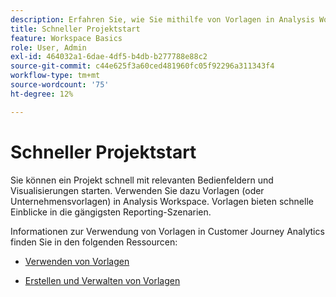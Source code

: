 ```yaml
---
description: Erfahren Sie, wie Sie mithilfe von Vorlagen in Analysis Workspace schnell ein Projekt starten können, das auf gängigen Berichtsszenarien basiert.
title: Schneller Projektstart
feature: Workspace Basics
role: User, Admin
exl-id: 464032a1-6dae-4df5-b4db-b277788e88c2
source-git-commit: c44e625f3a60ced481960fc05f92296a311343f4
workflow-type: tm+mt
source-wordcount: '75'
ht-degree: 12%

---
```


# Schneller Projektstart

Sie können ein Projekt schnell mit relevanten Bedienfeldern und Visualisierungen starten. Verwenden Sie dazu Vorlagen (oder Unternehmensvorlagen) in Analysis Workspace. Vorlagen bieten schnelle Einblicke in die gängigsten Reporting-Szenarien.

Informationen zur Verwendung von Vorlagen in Customer Journey Analytics finden Sie in den folgenden Ressourcen:

* [Verwenden von Vorlagen](/help/analysis-workspace/templates/use-templates.md)

* [Erstellen und Verwalten von Vorlagen](/help/analysis-workspace/templates/create-templates.md)
